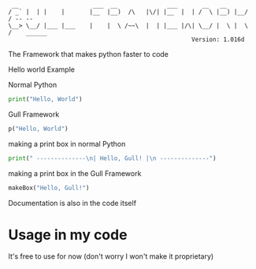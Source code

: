 ````
 __                     ___  __              ___       __   __
/ _` |  | |    |       |__  |__)  /\   |\/| |__  |  | /  \ |__) |__/   / -- --
\__> \__/ |___ |___    |    |  \ /~~\  |  | |___ |/\| \__/ |  \ |  \  /    ______
                                                    Version: 1.016d
````

The Framework that makes python faster to code

Hello world Example

Normal Python
````python
print("Hello, World")
````
Gull Framework
```python
p("Hello, World")
```
making a print box in normal Python
```python
print(" --------------\n| Hello, Gull! |\n --------------")
```
making a print box in the Gull Framework
```python
makeBox("Hello, Gull!")
```

Documentation is also in the code itself

# Usage in my code
It's free to use for now (don't worry I won't make it proprietary)
